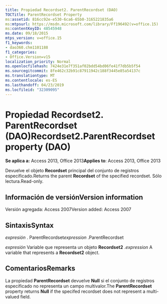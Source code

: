```yaml
---
title: Propiedad Recordset2. ParentRecordset (DAO)
TOCTitle: ParentRecordset Property
ms:assetid: 816cc92e-e530-6ca6-65b0-3165221835a6
ms:mtpsurl: https://msdn.microsoft.com/library/Ff196492(v=office.15)
ms:contentKeyID: 48545948
ms.date: 09/18/2015
mtps_version: v=office.15
f1_keywords:
- dao360.chm1101188
f1_categories:
- Office.Version=v15
localization_priority: Normal
ms.openlocfilehash: 7424e31e7f351af02bdd54bd06fe41f7db5b5f54
ms.sourcegitcommit: 8fe462c32b91c87911942c188f3445e85a54137c
ms.translationtype: MT
ms.contentlocale: es-ES
ms.lasthandoff: 04/23/2019
ms.locfileid: "32309095"
---
```

# <a name="recordset2parentrecordset-property-dao"></a><span data-ttu-id="799b7-102">Propiedad Recordset2. ParentRecordset (DAO)</span><span class="sxs-lookup"><span data-stu-id="799b7-102">Recordset2.ParentRecordset property (DAO)</span></span>


<span data-ttu-id="799b7-103">**Se aplica a:** Access 2013, Office 2013</span><span class="sxs-lookup"><span data-stu-id="799b7-103">**Applies to**: Access 2013, Office 2013</span></span> 

<span data-ttu-id="799b7-104">Devuelve el objeto **Recordset** principal del conjunto de registros especificado.</span><span class="sxs-lookup"><span data-stu-id="799b7-104">Returns the parent **Recordset** of the specified recordset.</span></span> <span data-ttu-id="799b7-105">Sólo lectura.</span><span class="sxs-lookup"><span data-stu-id="799b7-105">Read-only.</span></span>

## <a name="version-information"></a><span data-ttu-id="799b7-106">Información de versión</span><span class="sxs-lookup"><span data-stu-id="799b7-106">Version information</span></span>

<span data-ttu-id="799b7-107">Versión agregada: Access 2007</span><span class="sxs-lookup"><span data-stu-id="799b7-107">Version added: Access 2007</span></span>

## <a name="syntax"></a><span data-ttu-id="799b7-108">Sintaxis</span><span class="sxs-lookup"><span data-stu-id="799b7-108">Syntax</span></span>

<span data-ttu-id="799b7-109">*expresión* . ParentRecordset</span><span class="sxs-lookup"><span data-stu-id="799b7-109">*expression* .ParentRecordset</span></span>

<span data-ttu-id="799b7-110">*expresión* Variable que representa un objeto **Recordset2** .</span><span class="sxs-lookup"><span data-stu-id="799b7-110">*expression* A variable that represents a **Recordset2** object.</span></span>

## <a name="remarks"></a><span data-ttu-id="799b7-111">Comentarios</span><span class="sxs-lookup"><span data-stu-id="799b7-111">Remarks</span></span>

<span data-ttu-id="799b7-112">La propiedad **ParentRecordset** devuelve **Null** si el conjunto de registros especificado no representa un campo multivalor.</span><span class="sxs-lookup"><span data-stu-id="799b7-112">The **ParentRecordset** property returns **Null** if the specifed recordset does not represent a multi-valued field.</span></span>

